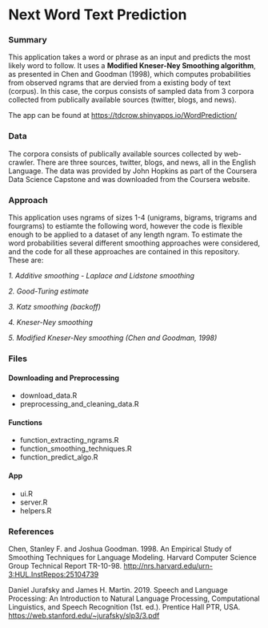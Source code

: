 # Next Word Text Prediction

### Summary
This application takes a word or phrase as an input and predicts the most likely word to follow. It uses a **Modified Kneser-Ney Smoothing algorithm**, as presented in Chen and Goodman (1998), which computes probabilities from observed ngrams that are dervied from a existing body of text (corpus). In this case, the corpus consists of sampled data from 3 corpora collected from publically available sources (twitter, blogs, and news).

The app can be found at https://tdcrow.shinyapps.io/WordPrediction/ 

### Data
The corpora consists of publically available sources collected by web-crawler. There are three sources, twitter, blogs, and news, all in the English Language. The data was provided by John Hopkins as part of the Coursera Data Science Capstone and was downloaded from the Coursera website.

### Approach
This application uses ngrams of sizes 1-4 (unigrams, bigrams, trigrams and fourgrams) to estiamte the following word, however the code is flexible enough to be applied to a dataset of any length ngram.
To estimate the word probabilities several different smoothing approaches were considered, and the code for all these approaches are contained in this repository. These are:

*1. Additive smoothing - Laplace and Lidstone smoothing*

*2. Good-Turing estimate*

*3. Katz smoothing (backoff)*

*4. Kneser-Ney smoothing*

*5. Modified Kneser-Ney smoothing (Chen and Goodman, 1998)*

### Files
#### Downloading and Preprocessing
* download_data.R
* preprocessing_and_cleaning_data.R

#### Functions
* function_extracting_ngrams.R
* function_smoothing_techniques.R
* function_predict_algo.R

#### App
* ui.R
* server.R
* helpers.R

### References
Chen, Stanley F. and Joshua Goodman. 1998. An Empirical Study of Smoothing Techniques for Language Modeling. Harvard Computer Science Group Technical Report TR-10-98. http://nrs.harvard.edu/urn-3:HUL.InstRepos:25104739 

Daniel Jurafsky and James H. Martin. 2019. Speech and Language Processing: An Introduction to Natural Language Processing, Computational Linguistics, and Speech Recognition (1st. ed.). Prentice Hall PTR, USA. https://web.stanford.edu/~jurafsky/slp3/3.pdf